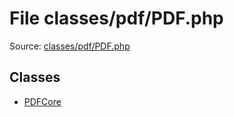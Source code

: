 File classes/pdf/PDF.php
=========

Source: [classes/pdf/PDF.php](https://github.com/PrestaShop/PrestaShop/blob/1.6.0.4/classes/pdf/PDF.php)


Classes
-------

* [PDFCore](class.PDFCore.md)

